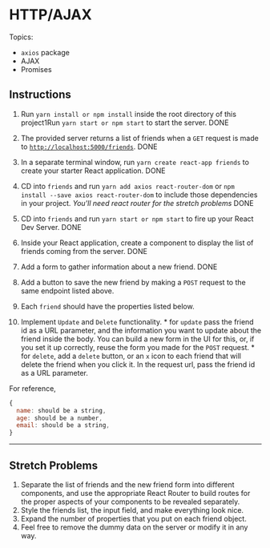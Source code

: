 # HTTP/AJAX

Topics:

* `axios` package
* AJAX
* Promises

## Instructions

1.  Run `yarn install or npm install` inside the root directory of this project1Run `yarn start or npm start` to start the server.
DONE
2.  The provided server returns a list of friends when a `GET` request is made to [`http://localhost:5000/friends`](http://localhost:5000/friends).
DONE
3.  In a separate terminal window, run `yarn create react-app friends` to create your starter React application.
DONE
4.  CD into `friends` and run `yarn add axios react-router-dom` or `npm install --save axios react-router-dom` to include those dependencies in your project. _You'll need react router for the stretch problems_
DONE
5.  CD into `friends` and run `yarn start or npm start` to fire up your React Dev Server.
DONE
6.  Inside your React application, create a component to display the list of friends coming from the server.
DONE
7.  Add a form to gather information about a new friend.
DONE
8.  Add a button to save the new friend by making a `POST` request to the same endpoint listed above.

9.  Each `friend` should have the properties listed below.

10.  Implement `Update` and `Delete` functionality.
    * for `update` pass the friend id as a URL parameter, and the information you want to update about the friend inside the body. You can build a new form in the UI for this, or, if you set it up correctly, reuse the form you made for the `POST` request.
    * for `delete`, add a `delete` button, or an `x` icon to each friend that will delete the friend when you click it. In the request url, pass the friend id as a URL parameter.

For reference, 
```js
{
  name: should be a string,
  age: should be a number,
  email: should be a string,
}
```

---

## Stretch Problems

1.  Separate the list of friends and the new friend form into different components, and use the appropriate React Router to build routes for the proper aspects of your components to be revealed separately.
1.  Style the friends list, the input field, and make everything look nice.
1.  Expand the number of properties that you put on each friend object.
1.  Feel free to remove the dummy data on the server or modify it in any way.
